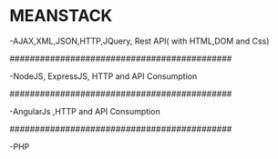 # MEANSTACK


-AJAX,XML,JSON,HTTP,JQuery, Rest API( with HTML,DOM and Css)

############################################


-NodeJS, ExpressJS, HTTP and API Consumption

############################################

-AngularJs ,HTTP and API Consumption


############################################

-PHP
